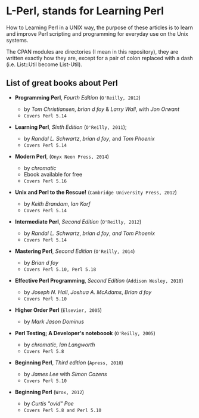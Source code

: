# L-Perl, stands for Learning Perl

How to Learning Perl in a UNIX way, the purpose of these articles is to
learn and improve Perl scripting and programming for everyday use on the Unix
systems.

The CPAN modules are directories (I mean in this repository), they are written
exactly how they are, except for a pair of colon replaced with a dash 
(i.e. List::Util become List-Util).

## List of great books about Perl

* **Programming Perl**, *Fourth Edition* (`O'Reilly, 2012`)
  * by *Tom Christiansen*, *brian d foy* & *Larry Wall*, with *Jon Orwant*
  - `Covers Perl 5.14`

* **Learning Perl**, *Sixth Edition* (`O'Reilly, 2011`);
  * by *Randal L. Schwartz*, *brian d foy*, and *Tom Phoenix*
  * `Covers Perl 5.14`

* **Modern Perl**, (`Onyx Neon Press, 2014`)
  * by *chromatic*
  * Ebook available for free
  * `Covers Perl 5.16`

* **Unix and Perl to the Rescue!** (`Cambridge University Press, 2012`)
  * by *Keith Brandam*, *Ian Korf*
  * `Covers Perl 5.14`

* **Intermediate Perl**, *Second Edition* (`O'Reilly, 2012`)
  * by *Randal L. Schwartz*, *brian d foy*, *and Tom Phoenix*
  * `Covers Perl 5.14`

* **Mastering Perl**, *Second Edition* (`O'Reilly, 2014`)
  * by *Brian d foy*
  * `Covers Perl 5.10, Perl 5.18`

* **Effective Perl Programming**, *Second Edition* (`Addison Wesley, 2010`)
  * by *Joseph N. Hall*, *Joshua A. McAdams*, *Brian d foy*
  * `Covers Perl 5.10`

* **Higher Order Perl** (`Elsevier, 2005`)
  * by *Mark Jason Dominus*

* **Perl Testing; A Developer's noteboook** (`O'Reilly, 2005`)
  * by *chromatic*, *Ian Langworth*
  * `Covers Perl 5.8`

* **Beginning Perl**, *Third edition* (`Apress, 2010`)
  * by *James Lee* with *Simon Cozens*
  * `Covers Perl 5.10`

* **Beginning Perl** (`Wrox, 2012`)
  * by *Curtis "ovid" Poe*
  * `Covers Perl 5.8 and Perl 5.10`
